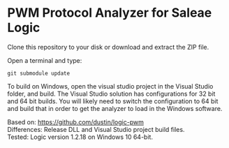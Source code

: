 # PWM Protocol Analyzer for Saleae Logic
Clone this repository to your disk or download and extract the ZIP file.

Open a terminal and type:

    git submodule update

To build on Windows, open the visual studio project in the Visual Studio folder, and build. The Visual Studio solution has configurations for 32 bit and 64 bit builds. You will likely need to switch the configuration to 64 bit and build that in order to get the analyzer to load in the Windows software.

Based on: https://github.com/dustin/logic-pwm  
Differences: Release DLL and Visual Studio project build files.  
Tested: Logic version 1.2.18 on Windows 10 64-bit.
